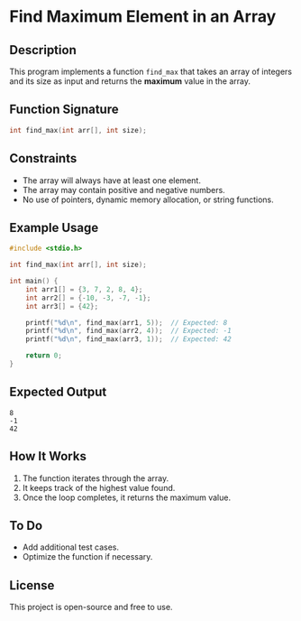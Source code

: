 # Find Maximum Element in an Array

## Description
This program implements a function `find_max` that takes an array of integers and its size as input and returns the **maximum** value in the array.

## Function Signature
```c
int find_max(int arr[], int size);
```

## Constraints
- The array will always have at least one element.
- The array may contain positive and negative numbers.
- No use of pointers, dynamic memory allocation, or string functions.

## Example Usage
```c
#include <stdio.h>

int find_max(int arr[], int size);

int main() {
    int arr1[] = {3, 7, 2, 8, 4};
    int arr2[] = {-10, -3, -7, -1};
    int arr3[] = {42};

    printf("%d\n", find_max(arr1, 5));  // Expected: 8
    printf("%d\n", find_max(arr2, 4));  // Expected: -1
    printf("%d\n", find_max(arr3, 1));  // Expected: 42

    return 0;
}
```

## Expected Output
```
8
-1
42
```

## How It Works
1. The function iterates through the array.
2. It keeps track of the highest value found.
3. Once the loop completes, it returns the maximum value.

## To Do
- Add additional test cases.
- Optimize the function if necessary.

## License
This project is open-source and free to use.


